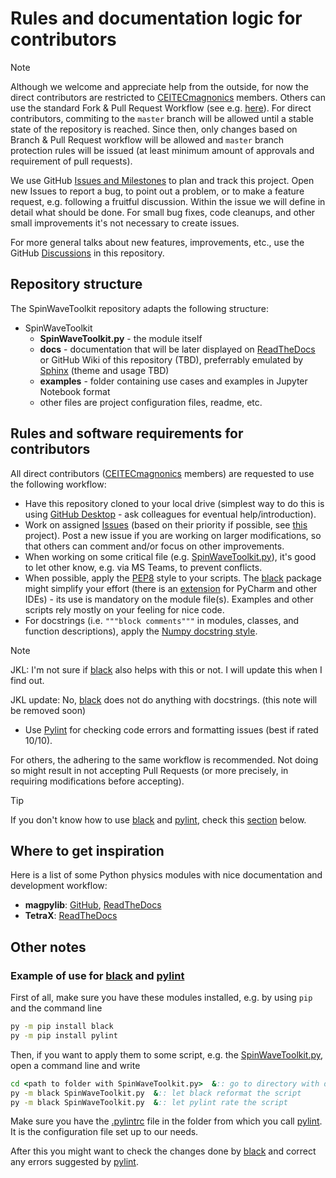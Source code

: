 # Rules and documentation logic for contributors

> [!NOTE]
> Although we welcome and appreciate help from the outside, for now the direct contributors are restricted to [CEITECmagnonics] members. Others can use the standard Fork & Pull Request Workflow (see e.g. [here](https://gist.github.com/james-priest/74188772ef2a6f8d7132d0b9dc065f9c)). For direct contributors, commiting to the `master` branch will be allowed until a stable state of the repository is reached. Since then, only changes based on Branch & Pull Request workflow will be allowed and `master` branch protection rules will be issued (at least minimum amount of approvals and requirement of pull requests).

We use GitHub [Issues and Milestones][Issues] to plan and track this project. Open new Issues to report a bug, to point out a problem, or to make a feature request, e.g. following a fruitful discussion. Within the issue we will define in detail what should be done. For small bug fixes, code cleanups, and other small improvements it's not necessary to create issues.

For more general talks about new features, improvements, etc., use the GitHub [Discussions](https://github.com/CEITECmagnonics/SpinWaveToolkit/discussions) in this repository. 



## Repository structure

The SpinWaveToolkit repository adapts the following structure:

- SpinWaveToolkit
  - **SpinWaveToolkit.py** - the module itself
  - **docs** - documentation that will be later displayed on [ReadTheDocs](https://readthedocs.org/) or GitHub Wiki of this repository (TBD), preferrably emulated by [Sphinx](https://www.sphinx-doc.org/en/master/) (theme and usage TBD)
  - **examples** - folder containing use cases and examples in Jupyter Notebook format
  - other files are project configuration files, readme, etc.


## Rules and software requirements for contributors

All direct contributors ([CEITECmagnonics] members) are requested to use the following workflow:
- Have this repository cloned to your local drive (simplest way to do this is using [GitHub Desktop] - ask colleagues for eventual help/introduction).
- Work on assigned [Issues] (based on their priority if possible, see [this](https://github.com/orgs/CEITECmagnonics/projects/1) project). Post a new issue if you are working on larger modifications, so that others can comment and/or focus on other improvements.
- When working on some critical file (e.g. [SpinWaveToolkit.py][SWTpy]), it's good to let other know, e.g. via MS Teams, to prevent conflicts.
- When possible, apply the [PEP8] style to your scripts. The [black] package might simplify your effort (there is an [extension](https://black.readthedocs.io/en/stable/integrations/editors.html) for PyCharm and other IDEs) - its use is mandatory on the module file(s). Examples and other scripts rely mostly on your feeling for nice code.
- For docstrings (i.e. `"""block comments"""` in modules, classes, and function descriptions), apply the [Numpy docstring style](https://numpydoc.readthedocs.io/en/latest/format.html). 
> [!NOTE]
> JKL: I'm not sure if [black] also helps with this or not. I will update this when I find out.
> 
> JKL update: No, [black] does not do anything with docstrings. (this note will be removed soon)
- Use [Pylint] for checking code errors and formatting issues (best if rated 10/10).

For others, the adhering to the same workflow is recommended. Not doing so might result in not accepting Pull Requests (or more precisely, in requiring modifications before accepting).

> [!TIP]
> If you don't know how to use [black] and [pylint], check this [section](https://github.com/CEITECmagnonics/SpinWaveToolkit/blob/master/CONTRIBUTING.md#example-of-use-for-black-and-pylint) below.

## Where to get inspiration
Here is a list of some Python physics modules with nice documentation and development workflow:
- **magpylib**: [GitHub][magpylib_gh], [ReadTheDocs][magpylib_rtd]
- **TetraX**: [ReadTheDocs][tetrax_rtd]


## Other notes

### Example of use for [black] and [pylint]
First of all, make sure you have these modules installed, e.g. by using `pip` and the command line
```cmd
py -m pip install black
py -m pip install pylint
```
Then, if you want to apply them to some script, e.g. the [SpinWaveToolkit.py][SWTpy], open a command line and write
```cmd
cd <path to folder with SpinWaveToolkit.py>  &:: go to directory with desired script
py -m black SpinWaveToolkit.py  &:: let black reformat the script
py -m black SpinWaveToolkit.py  &:: let pylint rate the script
```
Make sure you have the [.pylintrc](https://github.com/CEITECmagnonics/SpinWaveToolkit/blob/master/.pylintrc) file in the folder from which you call [pylint]. It is the configuration file set up to our needs.

After this you might want to check the changes done by [black] and correct any errors suggested by [pylint].



[CEITECmagnonics]:https://github.com/CEITECmagnonics
[GitHub Desktop]:https://desktop.github.com/
[Issues]:https://github.com/CEITECmagnonics/SpinWaveToolkit/issues
[SWTpy]:SpinWaveToolkit.py
[PEP8]:https://peps.python.org/pep-0008/
[black]:https://black.readthedocs.io/en/stable/index.html
[magpylib_gh]:https://github.com/magpylib/magpylib
[magpylib_rtd]:https://magpylib.readthedocs.io/en/latest/
[tetrax_rtd]:https://tetrax.readthedocs.io/en/latest/index.html
[Pylint]:https://pylint.readthedocs.io/en/stable/


